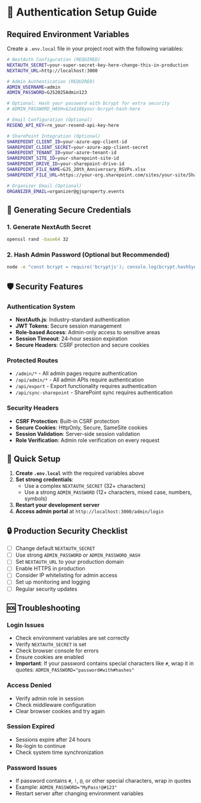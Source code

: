 # 🔐 Authentication Setup Guide

## Required Environment Variables

Create a `.env.local` file in your project root with the following variables:

```bash
# NextAuth Configuration (REQUIRED)
NEXTAUTH_SECRET=your-super-secret-key-here-change-this-in-production
NEXTAUTH_URL=http://localhost:3000

# Admin Authentication (REQUIRED)
ADMIN_USERNAME=admin
ADMIN_PASSWORD=GJS2025Admin123

# Optional: Hash your password with bcrypt for extra security
# ADMIN_PASSWORD_HASH=$2a$10$your-bcrypt-hash-here

# Email Configuration (Optional)
RESEND_API_KEY=re_your-resend-api-key-here

# SharePoint Integration (Optional)
SHAREPOINT_CLIENT_ID=your-azure-app-client-id
SHAREPOINT_CLIENT_SECRET=your-azure-app-client-secret
SHAREPOINT_TENANT_ID=your-azure-tenant-id
SHAREPOINT_SITE_ID=your-sharepoint-site-id
SHAREPOINT_DRIVE_ID=your-sharepoint-drive-id
SHAREPOINT_FILE_NAME=GJS_20th_Anniversary_RSVPs.xlsx
SHAREPOINT_FILE_URL=https://your-org.sharepoint.com/sites/your-site/Shared%20Documents/your-file.xlsx

# Organizer Email (Optional)
ORGANIZER_EMAIL=organizer@gjsproperty.events
```

## 🔑 Generating Secure Credentials

### 1. Generate NextAuth Secret
```bash
openssl rand -base64 32
```

### 2. Hash Admin Password (Optional but Recommended)
```bash
node -e "const bcrypt = require('bcryptjs'); console.log(bcrypt.hashSync('your-password', 10));"
```

## 🛡️ Security Features

### Authentication System
- **NextAuth.js**: Industry-standard authentication
- **JWT Tokens**: Secure session management
- **Role-based Access**: Admin-only access to sensitive areas
- **Session Timeout**: 24-hour session expiration
- **Secure Headers**: CSRF protection and secure cookies

### Protected Routes
- `/admin/*` - All admin pages require authentication
- `/api/admin/*` - All admin APIs require authentication
- `/api/export` - Export functionality requires authentication
- `/api/sync-sharepoint` - SharePoint sync requires authentication

### Security Headers
- **CSRF Protection**: Built-in CSRF protection
- **Secure Cookies**: HttpOnly, Secure, SameSite cookies
- **Session Validation**: Server-side session validation
- **Role Verification**: Admin role verification on every request

## 🚀 Quick Setup

1. **Create `.env.local`** with the required variables above
2. **Set strong credentials**:
   - Use a complex `NEXTAUTH_SECRET` (32+ characters)
   - Use a strong `ADMIN_PASSWORD` (12+ characters, mixed case, numbers, symbols)
3. **Restart your development server**
4. **Access admin portal** at `http://localhost:3000/admin/login`

## 🔒 Production Security Checklist

- [ ] Change default `NEXTAUTH_SECRET`
- [ ] Use strong `ADMIN_PASSWORD` or `ADMIN_PASSWORD_HASH`
- [ ] Set `NEXTAUTH_URL` to your production domain
- [ ] Enable HTTPS in production
- [ ] Consider IP whitelisting for admin access
- [ ] Set up monitoring and logging
- [ ] Regular security updates

## 🆘 Troubleshooting

### Login Issues
- Check environment variables are set correctly
- Verify `NEXTAUTH_SECRET` is set
- Check browser console for errors
- Ensure cookies are enabled
- **Important**: If your password contains special characters like `#`, wrap it in quotes: `ADMIN_PASSWORD="password#with#hashes"`

### Access Denied
- Verify admin role in session
- Check middleware configuration
- Clear browser cookies and try again

### Session Expired
- Sessions expire after 24 hours
- Re-login to continue
- Check system time synchronization

### Password Issues
- If password contains `#`, `!`, `@`, or other special characters, wrap in quotes
- Example: `ADMIN_PASSWORD="MyPass!@#123"`
- Restart server after changing environment variables
